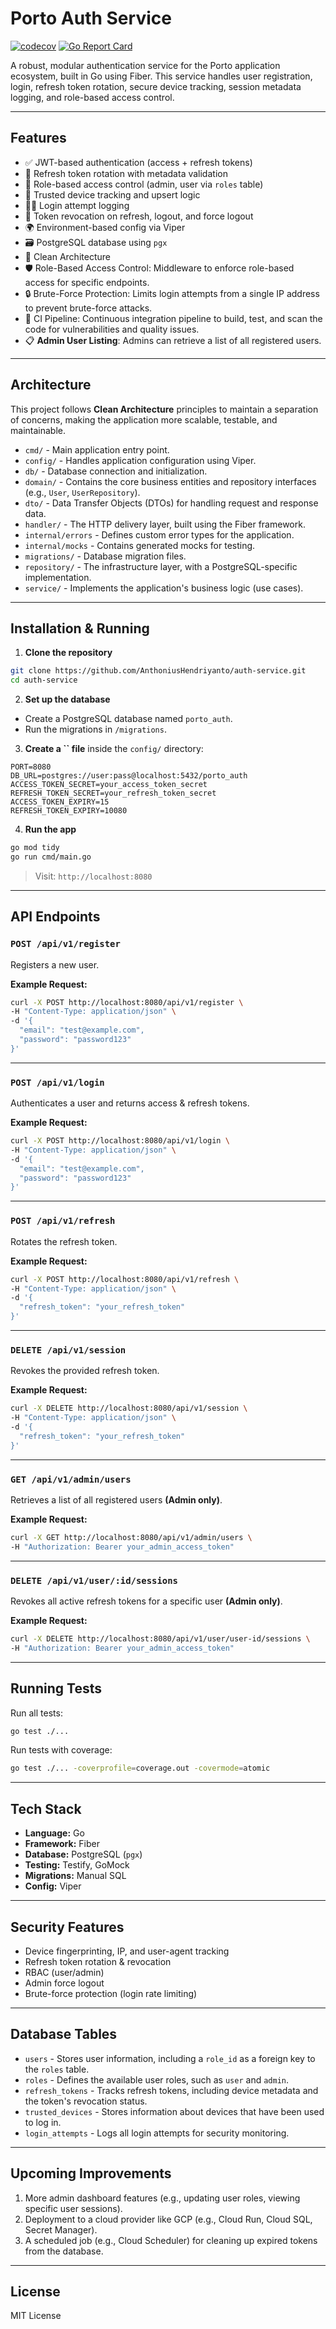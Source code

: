 # Porto Auth Service
[![codecov](https://codecov.io/github/AnthoniusHendriyanto/auth-service/graph/badge.svg?token=VV3CFWZG5G)](https://codecov.io/github/AnthoniusHendriyanto/auth-service)
[![Go Report Card](https://goreportcard.com/badge/github.com/AnthoniusHendriyanto/auth-service)](https://goreportcard.com/report/github.com/AnthoniusHendriyanto/auth-service)

A robust, modular authentication service for the Porto application ecosystem, built in Go using Fiber. This service handles user registration, login, refresh token rotation, secure device tracking, session metadata logging, and role-based access control.

---
## Features

- ✅ JWT-based authentication (access + refresh tokens)
- 🔁 Refresh token rotation with metadata validation
- 👤 Role-based access control (admin, user via `roles` table)
- 🧠 Trusted device tracking and upsert logic
- 🕵️‍♂️ Login attempt logging
- 🔐 Token revocation on refresh, logout, and force logout
- 🌍 Environment-based config via Viper
- 🗃️ PostgreSQL database using `pgx`
- 🧪 Clean Architecture
- 🛡️ Role-Based Access Control: Middleware to enforce role-based access for specific endpoints.
- 🔒 Brute-Force Protection: Limits login attempts from a single IP address to prevent brute-force attacks.
- 🔄 CI Pipeline: Continuous integration pipeline to build, test, and scan the code for vulnerabilities and quality issues.
- 📋 **Admin User Listing**: Admins can retrieve a list of all registered users.

---
## Architecture

This project follows **Clean Architecture** principles to maintain a separation of concerns, making the application more scalable, testable, and maintainable.

- `cmd/` - Main application entry point.
- `config/` - Handles application configuration using Viper.
- `db/` - Database connection and initialization.
- `domain/` - Contains the core business entities and repository interfaces (e.g., `User`, `UserRepository`).
- `dto/` - Data Transfer Objects (DTOs) for handling request and response data.
- `handler/` - The HTTP delivery layer, built using the Fiber framework.
- `internal/errors` - Defines custom error types for the application.
- `internal/mocks` - Contains generated mocks for testing.
- `migrations/` - Database migration files.
- `repository/` - The infrastructure layer, with a PostgreSQL-specific implementation.
- `service/` - Implements the application's business logic (use cases).

---

## Installation & Running

1. **Clone the repository**

```bash
git clone https://github.com/AnthoniusHendriyanto/auth-service.git
cd auth-service
```

2. **Set up the database**

- Create a PostgreSQL database named `porto_auth`.
- Run the migrations in `/migrations`.

3. **Create a **``** file** inside the `config/` directory:

```env
PORT=8080
DB_URL=postgres://user:pass@localhost:5432/porto_auth
ACCESS_TOKEN_SECRET=your_access_token_secret
REFRESH_TOKEN_SECRET=your_refresh_token_secret
ACCESS_TOKEN_EXPIRY=15
REFRESH_TOKEN_EXPIRY=10080
```

4. **Run the app**

```bash
go mod tidy
go run cmd/main.go
```

> Visit: `http://localhost:8080`

---

## API Endpoints

### `POST /api/v1/register`

Registers a new user.

**Example Request:**

```bash
curl -X POST http://localhost:8080/api/v1/register \
-H "Content-Type: application/json" \
-d '{
  "email": "test@example.com",
  "password": "password123"
}'
```

---

### `POST /api/v1/login`

Authenticates a user and returns access & refresh tokens.

**Example Request:**

```bash
curl -X POST http://localhost:8080/api/v1/login \
-H "Content-Type: application/json" \
-d '{
  "email": "test@example.com",
  "password": "password123"
}'
```

---

### `POST /api/v1/refresh`

Rotates the refresh token.

**Example Request:**

```bash
curl -X POST http://localhost:8080/api/v1/refresh \
-H "Content-Type: application/json" \
-d '{
  "refresh_token": "your_refresh_token"
}'
```

---

### `DELETE /api/v1/session`

Revokes the provided refresh token.

**Example Request:**

```bash
curl -X DELETE http://localhost:8080/api/v1/session \
-H "Content-Type: application/json" \
-d '{
  "refresh_token": "your_refresh_token"
}'
```

---

### `GET /api/v1/admin/users`

Retrieves a list of all registered users **(Admin only)**.

**Example Request:**

```bash
curl -X GET http://localhost:8080/api/v1/admin/users \
-H "Authorization: Bearer your_admin_access_token"
```

---

### `DELETE /api/v1/user/:id/sessions`

Revokes all active refresh tokens for a specific user **(Admin only)**.

**Example Request:**

```bash
curl -X DELETE http://localhost:8080/api/v1/user/user-id/sessions \
-H "Authorization: Bearer your_admin_access_token"
```

---

## Running Tests

Run all tests:

```bash
go test ./...
```

Run tests with coverage:

```bash
go test ./... -coverprofile=coverage.out -covermode=atomic
```

---

## Tech Stack
- **Language:** Go
- **Framework:** Fiber
- **Database:** PostgreSQL (`pgx`)
- **Testing:** Testify, GoMock
- **Migrations:** Manual SQL
- **Config:** Viper

---

## Security Features
- Device fingerprinting, IP, and user-agent tracking
- Refresh token rotation & revocation
- RBAC (user/admin)
- Admin force logout
- Brute-force protection (login rate limiting)


---

## Database Tables
- `users` - Stores user information, including a `role_id` as a foreign key to the `roles` table.
- `roles` - Defines the available user roles, such as `user` and `admin`.
- `refresh_tokens` - Tracks refresh tokens, including device metadata and the token's revocation status.
- `trusted_devices` - Stores information about devices that have been used to log in.
- `login_attempts` - Logs all login attempts for security monitoring.

---

## Upcoming Improvements
1. More admin dashboard features (e.g., updating user roles, viewing specific user sessions).
2. Deployment to a cloud provider like GCP (e.g., Cloud Run, Cloud SQL, Secret Manager).
3. A scheduled job (e.g., Cloud Scheduler) for cleaning up expired tokens from the database.

---

## License
MIT License
